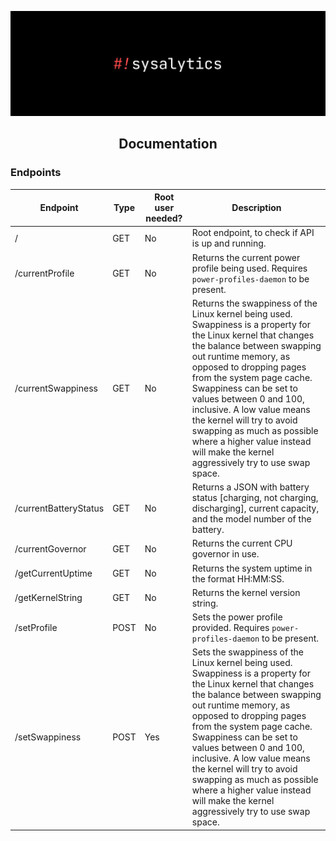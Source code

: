 ![Sysalytics](../assets/banner.png)
<p><h2 align="center">Documentation</h3></p>

### Endpoints

| Endpoint              | Type | Root user needed? | Description                                                                                                                                                                                                                                                                                                                                                                                                                                                 |
|-----------------------|------|-------------------|-------------------------------------------------------------------------------------------------------------------------------------------------------------------------------------------------------------------------------------------------------------------------------------------------------------------------------------------------------------------------------------------------------------------------------------------------------------|
| /                     | GET  | No                | Root endpoint, to check if API is up and running.                                                                                                                                                                                                                                                                                                                                                                                                           |
| /currentProfile       | GET  | No                | Returns the current power profile being used. Requires `power-profiles-daemon` to be present.                                                                                                                                                                                                                                                                                                                                                               |
| /currentSwappiness    | GET  | No                | Returns the swappiness of the Linux kernel being used. Swappiness is a property for the Linux kernel that changes the balance between swapping out runtime memory, as opposed to dropping pages from the system page cache. Swappiness can be set to values between 0 and 100, inclusive. A low value means the kernel will try to avoid swapping as much as possible where a higher value instead will make the kernel aggressively try to use swap space. |
| /currentBatteryStatus | GET  | No                | Returns a JSON with battery status [charging, not charging, discharging], current capacity, and the model number of the battery.                                                                                                                                                                                                                                                                                                                            |
| /currentGovernor      | GET  | No                | Returns the current CPU governor in use.                                                                                                                                                                                                                                                                                                                                                                                                                    |
| /getCurrentUptime     | GET  | No                | Returns the system uptime in the format HH:MM:SS.                                                                                                                                                                                                                                                                                                                                                                                                           |
| /getKernelString      | GET  | No                | Returns the kernel version string.                                                                                                                                                                                                                                                                                                                                                                                                                          |
| /setProfile           | POST | No                | Sets the power profile provided. Requires `power-profiles-daemon` to be present.                                                                                                                                                                                                                                                                                                                                                                            |
| /setSwappiness        | POST | Yes               | Sets the swappiness of the Linux kernel being used. Swappiness is a property for the Linux kernel that changes the balance between swapping out runtime memory, as opposed to dropping pages from the system page cache. Swappiness can be set to values between 0 and 100, inclusive. A low value means the kernel will try to avoid swapping as much as possible where a higher value instead will make the kernel aggressively try to use swap space.    |